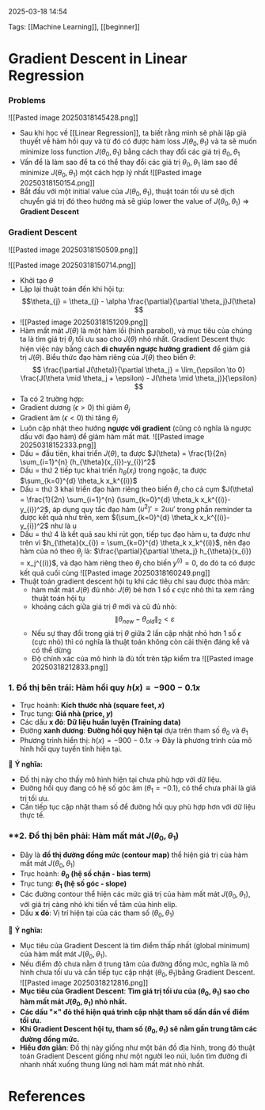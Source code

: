 2025-03-18 14:54


Tags: [[Machine Learning]], [[beginner]]

# Gradient Descent in Linear Regression

### Problems

![[Pasted image 20250318145428.png]]
- Sau khi học về [[Linear Regression]], ta biết rằng mình sẽ phải lập giả thuyết về hàm hồi quy và từ đó có được hàm loss $J(\theta_{0},\theta_{1})$ và ta sẽ muốn minimize loss function $J(\theta_{0},\theta_{1})$ bằng cách thay đổi các giá trị $\theta_{0},\theta_{1}$
- Vấn đề là làm sao để ta có thể thay đổi các giá trị  $\theta_{0},\theta_{1}$ làm sao để minimize  $J(\theta_{0},\theta_{1})$ một cách hợp lý nhất
![[Pasted image 20250318150154.png]]
- Bắt đầu với một initial value của $J(\theta_{0},\theta_{1})$, thuật toán tối ưu sẽ dịch chuyển giá trị đó theo hướng mà sẽ giúp lower the value of  $J(\theta_{0},\theta_{1})$ => **Gradient Descent**
### Gradient Descent

![[Pasted image 20250318150509.png]]

![[Pasted image 20250318150714.png]]
- Khởi tạo $\theta$
- Lặp lại thuật toán đến khi hội tụ: $$\theta_{j} = \theta_{j} - \alpha \frac{\partial}{\partial \theta_j}J(\theta) $$
- ![[Pasted image 20250318151209.png]]
- Hàm mất mát $J(\theta)$ là một hàm lồi (hình parabol), và mục tiêu của chúng ta là tìm giá trị $\theta_j$​ tối ưu sao cho $J(\theta)$ nhỏ nhất. Gradient Descent thực hiện việc này bằng cách **di chuyển ngược hướng gradient** để giảm giá trị $J(\theta)$. Biểu thức đạo hàm riêng của $J(\theta)$ theo biến $\theta$:
$$
\frac{\partial J(\theta)}{\partial \theta_j} = \lim_{\epsilon \to 0} \frac{J(\theta \mid \theta_j + \epsilon) - J(\theta \mid \theta_j)}{\epsilon}
$$
- Ta có 2 trường hợp:
- Gradient dương ($\epsilon > 0$)  thì giảm $\theta_j$
- Gradient âm ($\epsilon < 0$) thì tăng $\theta_j$
- Luôn cập nhật theo hướng **ngược với gradient** (cũng có nghĩa là ngược dấu với đạo hàm) để giảm hàm mất mát.
![[Pasted image 20250318152333.png]]
- Dấu = đầu tiên, khai triển $J(\theta)$, ta được  $J(\theta) = \frac{1}{2n} \sum_{i=1}^{n} (h_{\theta}(x_{i})-y_{i})^2$
- Dấu = thứ 2 tiếp tục khai triển $h_{\theta}(x_{i})$ trong ngoặc, ta được $\sum_{k=0}^{d} \theta_k x_k^{(i)}$ 
- Dấu = thứ 3 khai triển đạo hàm riêng theo biến $\theta_j$ cho cả cụm $J(\theta) = \frac{1}{2n} \sum_{i=1}^{n} (\sum_{k=0}^{d} \theta_k x_k^{(i)}-y_{i})^2$, áp dụng quy tắc đạo hàm $(u^2)' = 2uu'$ trong phần reminder ta được kết quả như trên, xem $(\sum_{k=0}^{d} \theta_k x_k^{(i)}-y_{i})^2$ như là u
- Dấu = thứ 4  là kết quả sau khi rút gọn, tiếp tục đạo hàm u, ta được như trên vì $h_{\theta}(x_{i}) = \sum_{k=0}^{d} \theta_k x_k^{(i)}$, nên đạo hàm của nó theo $\theta_j$ là: $\frac{\partial}{\partial \theta_j} h_{\theta}(x_{i}) = x_j^{(i)}$, và đạo hàm riêng theo $\theta_j$ cho biến $y^{(i)}=0$, do đó ta có được kết quả cuối cùng 
![[Pasted image 20250318160249.png]]
- Thuật toán gradient descent hội tụ khi các tiêu chí sau được thỏa mãn:
	- hàm mất mát $J(\theta)$ đủ nhỏ: $J(\theta)$ bé hơn 1 số $\epsilon$ cực nhỏ thì ta xem rằng thuật toán hội tụ
	- khoảng cách giữa giá trị $\theta$ mới và cũ đủ nhỏ: $$ \|θ_{new} - θ_{old}\|_2 < ε $$
	- Nếu sự thay đổi trong giá trị $\theta$ giữa 2 lần cập nhật nhỏ hơn 1 số $\epsilon$ (cực nhỏ) thì có nghĩa là thuật toán không còn cải thiện đáng kể và có thể dừng
	- Độ chính xác của mô hình là đủ tốt trên tập kiểm tra
![[Pasted image 20250318212833.png]]
### **1. Đồ thị bên trái: Hàm hồi quy $h(x)=-900-0.1x$**

- Trục hoành: **Kích thước nhà (square feet, $x$)**
- Trục tung: **Giá nhà (price, $y$)**
- Các dấu **x đỏ**: **Dữ liệu huấn luyện (Training data)**
- Đường **xanh dương**: **Đường hồi quy hiện tại** dựa trên tham số $\theta_0$ và $\theta_1$ 
- Phương trình hiển thị: $h(x)=-900-0.1x$ 
→ Đây là phương trình của mô hình hồi quy tuyến tính hiện tại.

📌 **Ý nghĩa:**
- Đồ thị này cho thấy mô hình hiện tại chưa phù hợp với dữ liệu.
- Đường hồi quy đang có hệ số góc âm ($\theta_1 = -0.1$), có thể chưa phải là giá trị tối ưu.
- Cần tiếp tục cập nhật tham số để đường hồi quy phù hợp hơn với dữ liệu thực tế.
### **2. Đồ thị bên phải: Hàm mất mát $J(\theta_0,\theta_1)$
- Đây là **đồ thị đường đồng mức (contour map)** thể hiện giá trị của hàm mất mát $J(\theta_0,\theta_1)$
- Trục hoành: **$\theta_0$ (hệ số chặn - bias term)**
- Trục tung: **$\theta_1$​ (hệ số góc - slope)**
- Các đường contour thể hiện các mức giá trị của hàm mất mát $J(\theta_0,\theta_1)$, với giá trị càng nhỏ khi tiến về tâm của hình elip.
- Dấu **x đỏ**: Vị trí hiện tại của các tham số $(\theta_0,\theta_1)$

📌 **Ý nghĩa:**
- Mục tiêu của Gradient Descent là tìm điểm thấp nhất (global minimum) của hàm mất mát $J(\theta_0,\theta_1)$.
- Nếu điểm đỏ chưa nằm ở trung tâm của đường đồng mức, nghĩa là mô hình chưa tối ưu và cần tiếp tục cập nhật $(\theta_0,\theta_1)$​ bằng Gradient Descent.
![[Pasted image 20250318212816.png]]
- **Mục tiêu của Gradient Descent**: **Tìm giá trị tối ưu của $(\theta_0,\theta_1)$ sao cho hàm mất mát $J(\theta_0,\theta_1)$ nhỏ nhất.**  
- **Các dấu "×" đỏ thể hiện quá trình cập nhật tham số dần dần về điểm tối ưu.**  
-  **Khi Gradient Descent hội tụ, tham số $(\theta_0,\theta_1)$ sẽ nằm gần trung tâm các đường đồng mức.**
-  **Hiểu đơn giản**: Đồ thị này giống như một bản đồ địa hình, trong đó thuật toán Gradient Descent giống như một người leo núi, luôn tìm đường đi nhanh nhất xuống thung lũng nơi hàm mất mát nhỏ nhất. 

# References
